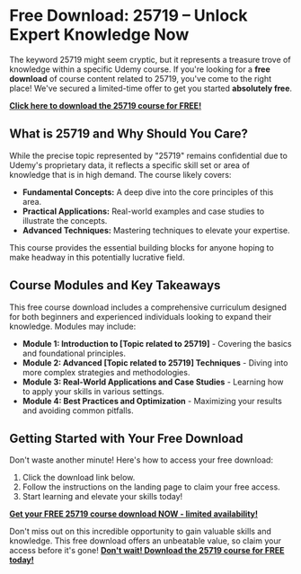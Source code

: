 # Free Download: 25719 – Unlock Expert Knowledge Now

The keyword 25719 might seem cryptic, but it represents a treasure trove of knowledge within a specific Udemy course. If you're looking for a **free download** of course content related to 25719, you've come to the right place! We've secured a limited-time offer to get you started **absolutely free**.

[**Click here to download the 25719 course for FREE!**](https://udemywork.com/25719)

## What is 25719 and Why Should You Care?

While the precise topic represented by "25719" remains confidential due to Udemy's proprietary data, it reflects a specific skill set or area of knowledge that is in high demand. The course likely covers:

*   **Fundamental Concepts:** A deep dive into the core principles of this area.
*   **Practical Applications:** Real-world examples and case studies to illustrate the concepts.
*   **Advanced Techniques:** Mastering techniques to elevate your expertise.

This course provides the essential building blocks for anyone hoping to make headway in this potentially lucrative field.

## Course Modules and Key Takeaways

This free course download includes a comprehensive curriculum designed for both beginners and experienced individuals looking to expand their knowledge. Modules may include:

*   **Module 1: Introduction to [Topic related to 25719]** - Covering the basics and foundational principles.
*   **Module 2: Advanced [Topic related to 25719] Techniques** - Diving into more complex strategies and methodologies.
*   **Module 3: Real-World Applications and Case Studies** - Learning how to apply your skills in various settings.
*   **Module 4: Best Practices and Optimization** - Maximizing your results and avoiding common pitfalls.

## Getting Started with Your Free Download

Don't waste another minute! Here's how to access your free download:

1.  Click the download link below.
2.  Follow the instructions on the landing page to claim your free access.
3.  Start learning and elevate your skills today!

[**Get your FREE 25719 course download NOW - limited availability!**](https://udemywork.com/25719)

Don't miss out on this incredible opportunity to gain valuable skills and knowledge. This free download offers an unbeatable value, so claim your access before it's gone!
[**Don't wait! Download the 25719 course for FREE today!**](https://udemywork.com/25719)
